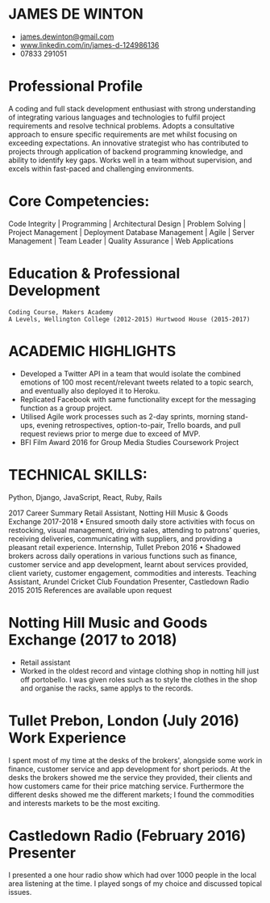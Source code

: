 # JAMES DE WINTON	 
- james.dewinton@gmail.com
- www.linkedin.com/in/james-d-124986136	 
- 07833 291051	 


# Professional Profile

A coding and full stack development enthusiast with strong understanding of integrating various languages and technologies to fulfil project requirements and resolve technical problems. Adopts a consultative approach to ensure specific requirements are met whilst focusing on exceeding expectations. An innovative strategist who has contributed to projects through application of backend programming knowledge, and ability to identify key gaps. Works well in a team without supervision, and excels within fast-paced and challenging environments. 

# Core Competencies:
Code Integrity | Programming | Architectural Design | Problem Solving | Project Management | Deployment
Database Management | Agile | Server Management | Team Leader | Quality Assurance | Web Applications

# Education & Professional Development
 	Coding Course, Makers Academy
 	A Levels, Wellington College (2012-2015) Hurtwood House (2015-2017)

# ACADEMIC HIGHLIGHTS

- Developed a Twitter API in a team that would isolate the combined emotions of 100 most recent/relevant tweets related to a topic search, and eventually also deployed it to Heroku.
- Replicated Facebook with same functionality except for the messaging function as a group project.
- Utilised Agile work processes such as 2-day sprints, morning stand-ups, evening retrospectives, option-to-pair, Trello 	boards, and pull request reviews prior to merge due to exceed of MVP.
- BFI Film Award 2016 for Group Media Studies Coursework Project

# TECHNICAL SKILLS: 
Python, Django, JavaScript, React, Ruby, Rails

2017
Career Summary
 	Retail Assistant, Notting Hill Music & Goods Exchange	2017-2018
•	Ensured smooth daily store activities with focus on restocking, visual management, driving sales, attending to patrons’ queries, receiving deliveries, communicating with suppliers, and providing a pleasant retail experience.
 	Internship, Tullet Prebon	2016
•	Shadowed brokers across daily operations in various functions such as finance, customer service and app development, learnt about services provided, client variety, customer engagement, commodities and interests.
 	 Teaching Assistant, Arundel Cricket Club Foundation
 	 Presenter, Castledown Radio
	2015
2015
References are available upon request


# Notting Hill Music and Goods Exchange (2017 to 2018)    
- Retail assistant
- Worked in the oldest record and vintage clothing shop in notting hill just off portobello. I was given roles such as to style the clothes in the shop and organise the racks, same applys to the records.

# Tullet Prebon, London (July 2016) Work Experience
I spent most of my time at the desks of the brokers', alongside some work in finance, customer service and app development for short periods. At the desks the brokers showed me the service they provided, their clients and how customers came for their price matching service. Furthermore the different desks showed me the different markets; I found the commodities and interests markets to be the most exciting.

# Castledown Radio (February 2016) Presenter
I presented a one hour radio show which had over 1000 people in the local area listening at the time. I played songs of my choice and discussed topical issues.

